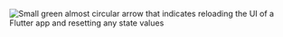 ![Small green almost circular arrow that indicates reloading the UI of a Flutter app and resetting any state values](/assets/images/docs/testing/debugging/vscode-ui/icons/hot-restart.png)

